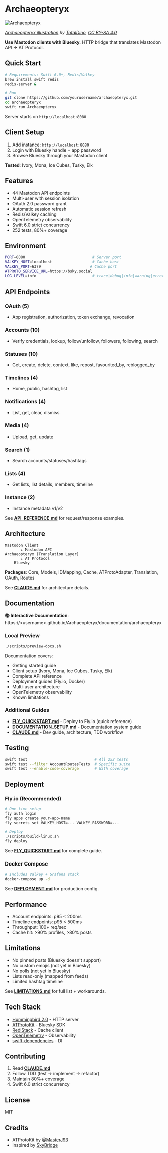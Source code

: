 # Archaeopteryx

![Archaeopteryx](https://upload.wikimedia.org/wikipedia/commons/thumb/3/32/Archaeopteryx_TD.png/800px-Archaeopteryx_TD.png)

*[Archaeopteryx illustration](https://commons.wikimedia.org/wiki/File:Archaeopteryx_TD.png) by [TotalDino](https://commons.wikimedia.org/wiki/User:TotalDino), [CC BY-SA 4.0](https://creativecommons.org/licenses/by-sa/4.0/)*

**Use Mastodon clients with Bluesky.** HTTP bridge that translates Mastodon API → AT Protocol.

## Quick Start

```bash
# Requirements: Swift 6.0+, Redis/Valkey
brew install swift redis
redis-server &

# Run
git clone https://github.com/yourusername/archaeopteryx.git
cd archaeopteryx
swift run Archaeopteryx
```

Server starts on `http://localhost:8080`

## Client Setup

1. Add instance: `http://localhost:8080`
2. Login with Bluesky handle + app password
3. Browse Bluesky through your Mastodon client

**Tested**: Ivory, Mona, Ice Cubes, Tusky, Elk

## Features

- 44 Mastodon API endpoints
- Multi-user with session isolation
- OAuth 2.0 password grant
- Automatic session refresh
- Redis/Valkey caching
- OpenTelemetry observability
- Swift 6.0 strict concurrency
- 252 tests, 80%+ coverage

## Environment

```bash
PORT=8080                              # Server port
VALKEY_HOST=localhost                  # Cache host
VALKEY_PORT=6379                      # Cache port
ATPROTO_SERVICE_URL=https://bsky.social
LOG_LEVEL=info                         # trace|debug|info|warning|error
```

## API Endpoints

### OAuth (5)
- App registration, authorization, token exchange, revocation

### Accounts (10)
- Verify credentials, lookup, follow/unfollow, followers, following, search

### Statuses (10)
- Get, create, delete, context, like, repost, favourited_by, reblogged_by

### Timelines (4)
- Home, public, hashtag, list

### Notifications (4)
- List, get, clear, dismiss

### Media (4)
- Upload, get, update

### Search (1)
- Search accounts/statuses/hashtags

### Lists (4)
- Get lists, list details, members, timeline

### Instance (2)
- Instance metadata v1/v2

See **[API_REFERENCE.md](API_REFERENCE.md)** for request/response examples.

## Architecture

```
Mastodon Client
       ↓ Mastodon API
Archaeopteryx (Translation Layer)
       ↓ AT Protocol
    Bluesky
```

**Packages**: Core, Models, IDMapping, Cache, ATProtoAdapter, Translation, OAuth, Routes

See **[CLAUDE.md](CLAUDE.md)** for architecture details.

## Documentation

**📚 Interactive Documentation**: https://\<username\>.github.io/Archaeopteryx/documentation/archaeopteryx

### Local Preview

```bash
./scripts/preview-docs.sh
```

Documentation covers:
- Getting started guide
- Client setup (Ivory, Mona, Ice Cubes, Tusky, Elk)
- Complete API reference
- Deployment guides (Fly.io, Docker)
- Multi-user architecture
- OpenTelemetry observability
- Known limitations

### Additional Guides

- **[FLY_QUICKSTART.md](FLY_QUICKSTART.md)** - Deploy to Fly.io (quick reference)
- **[DOCUMENTATION_SETUP.md](DOCUMENTATION_SETUP.md)** - Documentation system guide
- **[CLAUDE.md](CLAUDE.md)** - Dev guide, architecture, TDD workflow

## Testing

```bash
swift test                              # All 252 tests
swift test --filter AccountRoutesTests  # Specific suite
swift test --enable-code-coverage       # With coverage
```

## Deployment

### Fly.io (Recommended)

```bash
# One-time setup
fly auth login
fly apps create your-app-name
fly secrets set VALKEY_HOST=... VALKEY_PASSWORD=...

# Deploy
./scripts/build-linux.sh
fly deploy
```

See **[FLY_QUICKSTART.md](FLY_QUICKSTART.md)** for complete guide.

### Docker Compose

```bash
# Includes Valkey + Grafana stack
docker-compose up -d
```

See **[DEPLOYMENT.md](DEPLOYMENT.md)** for production config.

## Performance

- Account endpoints: p95 < 200ms
- Timeline endpoints: p95 < 500ms
- Throughput: 100+ req/sec
- Cache hit: >90% profiles, >80% posts

## Limitations

- No pinned posts (Bluesky doesn't support)
- No custom emojis (not yet in Bluesky)
- No polls (not yet in Bluesky)
- Lists read-only (mapped from feeds)
- Limited hashtag timeline

See **[LIMITATIONS.md](LIMITATIONS.md)** for full list + workarounds.

## Tech Stack

- [Hummingbird 2.0](https://github.com/hummingbird-project/hummingbird) - HTTP server
- [ATProtoKit](https://github.com/MasterJ93/ATProtoKit) - Bluesky SDK
- [RediStack](https://github.com/swift-server/RediStack) - Cache client
- [OpenTelemetry](https://github.com/open-telemetry/opentelemetry-swift) - Observability
- [swift-dependencies](https://github.com/pointfreeco/swift-dependencies) - DI

## Contributing

1. Read **[CLAUDE.md](CLAUDE.md)**
2. Follow TDD (test → implement → refactor)
3. Maintain 80%+ coverage
4. Swift 6.0 strict concurrency

## License

MIT

## Credits

- ATProtoKit by [@MasterJ93](https://github.com/MasterJ93)
- Inspired by [SkyBridge](https://github.com/videah/SkyBridge)
